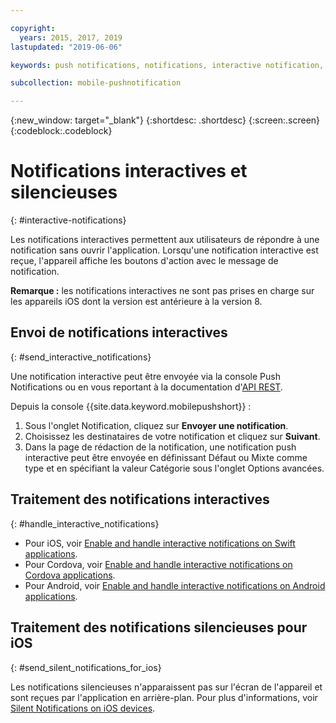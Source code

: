 ```yaml
---

copyright:
  years: 2015, 2017, 2019
lastupdated: "2019-06-06"

keywords: push notifications, notifications, interactive notification, silent notification

subcollection: mobile-pushnotification

---
```


{:new_window: target="_blank"}
{:shortdesc: .shortdesc}
{:screen:.screen}
{:codeblock:.codeblock}

# Notifications interactives et silencieuses  
{: #interactive-notifications}

Les notifications interactives permettent aux utilisateurs de répondre à une notification sans ouvrir l'application. Lorsqu'une notification interactive est reçue, l'appareil affiche
les boutons d'action avec le message de notification. 

**Remarque :** les notifications interactives ne sont pas prises en charge sur les appareils iOS dont la version est antérieure à la version 8. 

## Envoi de notifications interactives
{: #send_interactive_notifications}

Une notification interactive peut être envoyée via la console Push Notifications ou en vous reportant à la documentation d'[API REST](https://cloud.ibm.com/apidocs/push-notifications).


Depuis la console {{site.data.keyword.mobilepushshort}} : 

1. Sous l'onglet Notification, cliquez sur **Envoyer une notification**. 
2. Choisissez les destinataires de votre notification et cliquez sur **Suivant**. 
3. Dans la page de rédaction de la notification, une notification push interactive peut être envoyée en définissant Défaut ou Mixte comme type et en spécifiant la valeur Catégorie sous l'onglet Options avancées. 

## Traitement des notifications interactives 
{: #handle_interactive_notifications}

- Pour iOS, voir [Enable and handle interactive notifications on Swift applications](https://github.com/ibm-bluemix-mobile-services/bms-clientsdk-swift-push/tree/Doc#enable-interactive-push-notifications).
- Pour Cordova, voir [Enable and handle interactive notifications on Cordova applications](https://github.com/ibm-bluemix-mobile-services/bms-clientsdk-cordova-plugin-push/tree/Doc#enable-interactive-push-notifications).
- Pour Android, voir [Enable and handle interactive notifications on Android applications](https://github.com/ibm-bluemix-mobile-services/bms-clientsdk-android-push/tree/Doc#enable-interactive-push-notifications).


## Traitement des notifications silencieuses pour iOS
{: #send_silent_notifications_for_ios}

Les notifications silencieuses n'apparaissent pas sur l'écran de l'appareil et sont reçues par l'application en arrière-plan. Pour plus d'informations, voir [Silent Notifications on iOS devices](https://github.com/ibm-bluemix-mobile-services/bms-clientsdk-swift-push/tree/Doc#silent-notification).
